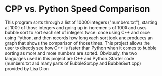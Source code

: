 # CPP vs. Python Speed Comparison
This program sorts through a list of 10000 integers ("numbers.txt"), starting at 1000 of those integers and going up in increments of 1000 and uses bubble sort to sort each set of integers twice: once using C++ and once using Python, and then records how long each sort took and produces an graph that shows the comparison of those times. This project allows the user to directly see how C++ is faster than Python when it comes to bubble sorting as more and more numbers are sorted. Obviously, the two languages used in this project are C++ and Python.
Starter code (numbers.txt and many parts of BubbleSort.py and BubbleSort.cpp) provided by Lisa Dion 

